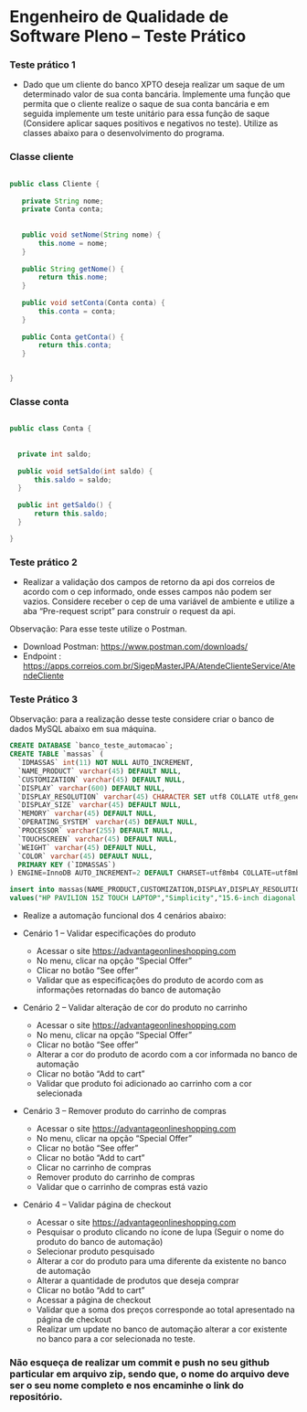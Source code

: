 # Engenheiro de Qualidade de Software Pleno – Teste Prático

### Teste prático 1 
* Dado que um cliente do banco XPTO deseja realizar um saque de um determinado valor de sua conta bancária. Implemente uma função que permita que o cliente realize o saque de sua conta bancária e em seguida implemente um teste unitário para essa função de saque (Considere aplicar saques positivos e negativos no teste). Utilize as classes abaixo para o desenvolvimento do programa.

### Classe cliente
 ```java
 
 public class Cliente {
	
	private String nome;
	private Conta conta;
	
	
	public void setNome(String nome) {
		this.nome = nome;
	}
	
	public String getNome() {
		return this.nome;
	}
	
	public void setConta(Conta conta) {
		this.conta = conta;
	}
	
	public Conta getConta() {
		return this.conta;
	}


}
 
 ```
 
 ### Classe conta
  ```java
 
public class Conta {
	
	
	private int saldo;
	
	public void setSaldo(int saldo) {
		this.saldo = saldo;
	}
	
	public int getSaldo() {
		return this.saldo;
	}

}
 
 ```
 

### Teste prático 2
* Realizar a validação dos campos de retorno da api dos correios de acordo com o cep informado, onde esses campos não podem ser vazios. 
Considere receber o cep de uma variável de ambiente e utilize a aba “Pre-request script” para construir o request da api. 

Observação: Para esse teste utilize o Postman.

* Download Postman: https://www.postman.com/downloads/
* Endpoint : https://apps.correios.com.br/SigepMasterJPA/AtendeClienteService/AtendeCliente

### Teste Prático 3 

Observação: para a realização desse teste considere criar o banco de dados MySQL abaixo em sua máquina.

``` SQL
CREATE DATABASE `banco_teste_automacao`;
CREATE TABLE `massas` (
  `IDMASSAS` int(11) NOT NULL AUTO_INCREMENT,
  `NAME_PRODUCT` varchar(45) DEFAULT NULL,
  `CUSTOMIZATION` varchar(45) DEFAULT NULL,
  `DISPLAY` varchar(600) DEFAULT NULL,
  `DISPLAY_RESOLUTION` varchar(45) CHARACTER SET utf8 COLLATE utf8_general_ci DEFAULT NULL,
  `DISPLAY_SIZE` varchar(45) DEFAULT NULL,
  `MEMORY` varchar(45) DEFAULT NULL,
  `OPERATING_SYSTEM` varchar(45) DEFAULT NULL,
  `PROCESSOR` varchar(255) DEFAULT NULL,
  `TOUCHSCREEN` varchar(45) DEFAULT NULL,
  `WEIGHT` varchar(45) DEFAULT NULL,
  `COLOR` varchar(45) DEFAULT NULL,
  PRIMARY KEY (`IDMASSAS`)
) ENGINE=InnoDB AUTO_INCREMENT=2 DEFAULT CHARSET=utf8mb4 COLLATE=utf8mb4_0900_ai_ci;

insert into massas(NAME_PRODUCT,CUSTOMIZATION,DISPLAY,DISPLAY_RESOLUTION,DISPLAY_SIZE,MEMORY,OPERATING_SYSTEM,PROCESSOR,TOUCHSCREEN,WEIGHT,COLOR) 
values("HP PAVILION 15Z TOUCH LAPTOP","Simplicity","15.6-inch diagonal Full HD WLED-backlit Display (1920x1080) Touchscreen","1920x1080","15.6","16GB DDR3 - 2 DIMM","Windows 10","AMD Quad-Core A10-8700P Processor + AMD Radeon(TM) R6 Graphics","Yes","5.51 lb","GRAY");

```

* Realize a automação funcional dos 4 cenários abaixo:

* Cenário 1 – Validar especificações do produto
	* Acessar o site https://advantageonlineshopping.com
	* No menu, clicar na opção “Special Offer”
	* Clicar no botão “See offer”
	* Validar que as especificações do produto de acordo com as informações retornadas do banco de automação 

* Cenário 2 – Validar alteração de cor do produto no carrinho
	* Acessar o site https://advantageonlineshopping.com
	* No menu, clicar na opção “Special Offer”
	* Clicar no botão “See offer”
	* Alterar a cor do produto de acordo com a cor informada no banco de automação
	* Clicar no botão “Add to cart”
	* Validar que produto foi adicionado ao carrinho com a cor selecionada

* Cenário 3 – Remover produto do carrinho de compras
	* Acessar o site https://advantageonlineshopping.com
	* No menu, clicar na opção “Special Offer”
	* Clicar no botão “See offer”
	* Clicar no botão “Add to cart”
	* Clicar no carrinho de compras
	* Remover produto do carrinho de compras
	* Validar que o carrinho de compras está vazio

* Cenário 4 – Validar página de checkout
	* Acessar o site https://advantageonlineshopping.com
	* Pesquisar o produto clicando no ícone de lupa (Seguir o nome do produto do banco de automação)
	* Selecionar produto pesquisado
	* Alterar a cor do produto para uma diferente da existente no banco de automação
	* Alterar a quantidade de produtos que deseja comprar
	* Clicar no botão “Add to cart”
	* Acessar a página de checkout
	* Validar que a soma dos preços corresponde ao total apresentado na página de checkout
	* Realizar um update no banco de automação alterar a cor existente no banco para a cor selecionada no teste.


### Não esqueça de realizar um commit e push no seu github particular em arquivo zip, sendo que, o nome do arquivo deve ser o seu nome completo e nos encaminhe o link do repositório.
